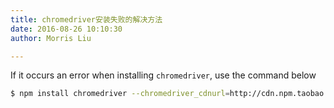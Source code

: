 ```yaml
---
title: chromedriver安装失败的解决方法
date: 2016-08-26 10:10:30
author: Morris Liu

---
```


If it occurs an error when installing `chromedriver`, use the command below

``` bash
$ npm install chromedriver --chromedriver_cdnurl=http://cdn.npm.taobao.org/dist/chromedriver
```

<!-- more -->
